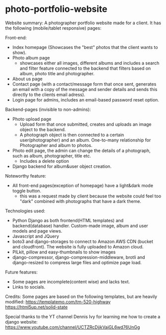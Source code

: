 # photo-portfolio-website

Website summary:
A photographer portfolio website made for a client. 
It has the following (mobile/tablet responsive) pages:
  
  Front-end:
  - Index homepage (Showcases the "best" photos that the client wants to show).
  - Photo album page 
    - showcases either all images, different albums and includes a search and filter feature connected to the backend that filters based on album, photo title and photographer.
  - About us page
  - Contact page (with a contact/message form that once sent, generates an email with a copy of the message and sender details and sends this directly to the clients email adress).
  - Login page for admins, includes an email-based password reset option.
  
  Backend-pages (invisible to non-admins):
  - Photo upload page 
    - Upload form that once submitted, creates and uploads an image object to the backend. 
    - A photograph object is then connected to a certain user(photographer) and an album. One-to-many relationship for Photographer and album to photos.
  - Photo edit page, the admin can change the details of a photograph, such as album, photographer, title etc.
    - Includes a delete option
  - Django backend for album&user object creation.
  
  Noteworthy feature:
  - All front-end pages(exception of homepage) have a light&dark mode toggle button.
    - this was a request made by client because the website could feel too "dark" combined with photographs that have a dark theme.
  
  Technologies used:
  - Python Django as both frontend(HTML templates) and backend(database) handler. Custom-made image, album and user models and page views.
  - Javascript and JQuery
  - boto3 and django-storages to connect to Amazon AWS CDN (bucket and cloudfront). The website is fully uploaded to Amazon cloud.
  - PILkit, pillow and easy-thumbnails to show images
  - django-compressor, django-compression-middleware, brotli and django-resized to compress large files and optimize page load.
  
  Future features:
  - Some pages are incomplete(content wise) and lacks text.
  - Links to socials.
  
  Credits: 
  Some pages are based on the following templates, but are heavily modified:
  https://templatemo.com/tm-520-highway
  https://html5up.net/solid-state
  
  Special thanks to the YT channel Dennis Ivy for learning me how to create a django website:
  https://www.youtube.com/channel/UCTZRcDjjkVajGL6wd76UnGg
